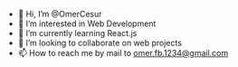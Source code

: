 - 👋 Hi, I’m @OmerCesur
- 👀 I’m interested in Web Development
- 🌱 I’m currently learning React.js
- 💞️ I’m looking to collaborate on web projects
- 📫 How to reach me by mail to omer.fb.1234@gmail.com

<!---
OmerCesur/OmerCesur is a ✨ special ✨ repository because its `README.md` (this file) appears on your GitHub profile.
You can click the Preview link to take a look at your changes.
--->
